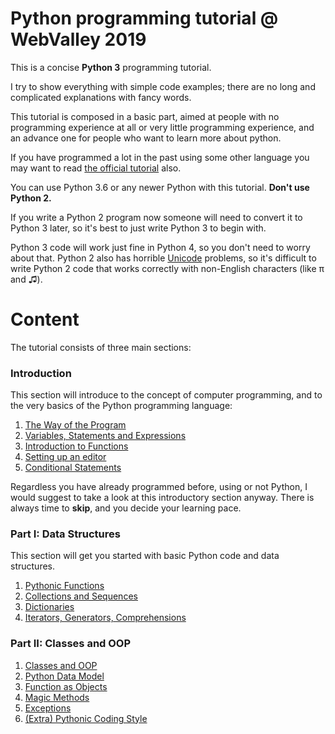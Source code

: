 # Python programming tutorial @ WebValley 2019

This is a concise **Python 3** programming tutorial. 

I try to show everything with simple code
examples; there are no long and complicated explanations with fancy
words. 

This tutorial is composed in a basic part, aimed at people with no programming 
experience at all or very little programming experience, 
and an advance one for people who want to learn more about python. 

If you have programmed a lot in
the past using some other language you may want to read 
[the official tutorial](https://docs.python.org/3/tutorial/) also.

You can use Python 3.6 or any newer Python with this tutorial. 
**Don't use Python 2.** 

If you write a Python 2 program now someone will need to
convert it to Python 3 later, so it's best to just write Python 3 to
begin with. 

Python 3 code will work just fine in Python 4, so you don't
need to worry about that. Python 2 also has horrible
[Unicode](http://www.unicode.org/standard/WhatIsUnicode.html) problems,
so it's difficult to write Python 2 code that works correctly with
non-English characters (like π and ♫).

# Content

The tutorial consists of three main sections:

### Introduction

This section will introduce to the concept of computer programming, and to the 
very basics of the Python programming language:

1. [The Way of the Program](intro/1-the-way-of-the-program.html)
2. [Variables, Statements and Expressions](intro/2-variables-statements-expressions.html)
3. [Introduction to Functions](intro/3-intro-functions.html)
4. [Setting up an editor](intro/4-setup-editor.html)
5. [Conditional Statements](basics/5-conditionals.html)

Regardless you have already programmed before, using or not Python, 
I would suggest to take a look at this introductory section anyway. 
There is always time to **skip**, and you decide your learning pace.

### Part I: Data Structures

This section will get you started with basic Python code and data 
structures.

1. [Pythonic Functions](part_one/1-functions.html)
2. [Collections and Sequences](part_one/2-collections.html)
3. [Dictionaries](part_one/3-dictionaries.html)
4. [Iterators, Generators, Comprehensions](part_one/4-iterators.html)


### Part II: Classes and OOP

1. [Classes and OOP](part_two/1-classes.html)
2. [Python Data Model](part_two/2-data-model.html)
3. [Function as Objects](part_two/3-functions-objects.html)
4. [Magic Methods](part_two/4-magic.html)
5. [Exceptions](part_two/5-exceptions.html)
6. [(Extra) Pythonic Coding Style](part_two/extra-pep8.html)